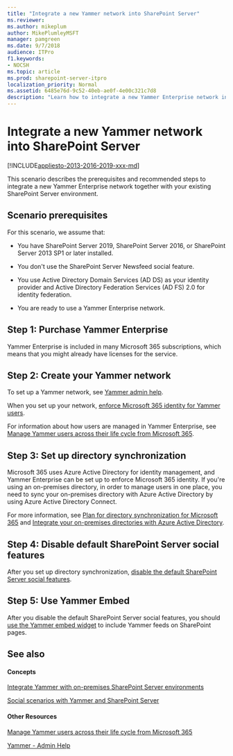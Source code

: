 ```yaml
---
title: "Integrate a new Yammer network into SharePoint Server"
ms.reviewer: 
ms.author: mikeplum
author: MikePlumleyMSFT
manager: pamgreen
ms.date: 9/7/2018
audience: ITPro
f1.keywords:
- NOCSH
ms.topic: article
ms.prod: sharepoint-server-itpro
localization_priority: Normal
ms.assetid: 6485e76d-9c52-40eb-ae0f-4e00c321c7d8
description: "Learn how to integrate a new Yammer Enterprise network into an existing SharePoint Server environment."
---
```


# Integrate a new Yammer network into SharePoint Server

[!INCLUDE[appliesto-2013-2016-2019-xxx-md](../includes/appliesto-2013-2016-2019-xxx-md.md)]
  
This scenario describes the prerequisites and recommended steps to integrate a new Yammer Enterprise network together with your existing SharePoint Server environment.
  
## Scenario prerequisites

For this scenario, we assume that:
  
- You have SharePoint Server 2019, SharePoint Server 2016, or SharePoint Server 2013 SP1 or later installed.
    
- You don't use the SharePoint Server Newsfeed social feature.
    
- You use Active Directory Domain Services (AD DS) as your identity provider and Active Directory Federation Services (AD FS) 2.0 for identity federation.
    
- You are ready to use a Yammer Enterprise network.
    
## Step 1: Purchase Yammer Enterprise

Yammer Enterprise is included in many Microsoft 365 subscriptions, which means that you might already have licenses for the service. 
  
## Step 2: Create your Yammer network

To set up a Yammer network, see [Yammer admin help](https://docs.microsoft.com/yammer/yammer-landing-page).
  
When you set up your network, [enforce Microsoft 365 identity for Yammer users](https://go.microsoft.com/fwlink/?linkid=875042).
  
For information about how users are managed in Yammer Enterprise, see [Manage Yammer users across their life cycle from Microsoft 365](https://go.microsoft.com/fwlink/?linkid=875043).
  
## Step 3: Set up directory synchronization

Microsoft 365 uses Azure Active Directory for identity management, and Yammer Enterprise can be set up to enforce Microsoft 365 identity. If you're using an on-premises directory, in order to manage users in one place, you need to sync your on-premises directory with Azure Active Directory by using Azure Active Directory Connect. 
  
For more information, see [Plan for directory synchronization for Microsoft 365](https://go.microsoft.com/fwlink/?linkid=875044) and [Integrate your on-premises directories with Azure Active Directory](https://go.microsoft.com/fwlink/p/?LinkId=869669).
  
## Step 4: Disable default SharePoint Server social features

After you set up directory synchronization, [disable the default SharePoint Server social features](hide-sharepoint-server-social-features.md).
    
## Step 5: Use Yammer Embed

After you disable the default SharePoint Server social features, you should [use the Yammer embed widget](add-the-yammer-embed-widget-to-a-sharepoint-page.md) to include Yammer feeds on SharePoint pages. 
  
## See also

#### Concepts

[Integrate Yammer with on-premises SharePoint Server environments](integrate-yammer-with-on-premises-sharepoint-server-environments.md)
  
[Social scenarios with Yammer and SharePoint Server](social-scenarios-with-yammer-and-sharepoint-server.md)
#### Other Resources

[Manage Yammer users across their life cycle from Microsoft 365](https://go.microsoft.com/fwlink/?linkid=875043)

[Yammer - Admin Help](https://go.microsoft.com/fwlink/?linkid=525575)

